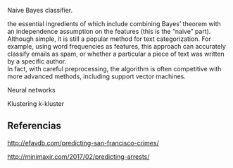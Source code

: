 

Naive Bayes classifier.

the essential ingredients of which include combining Bayes’ theorem with 
an independence assumption on the features (this is the “naive” part).  
Although simple, it is still a popular method for text categorization. 
For example, using word frequencies as features, this approach can accurately classify 
emails as spam, or whether a particular a piece of text was written by a specific author.  
In fact, with careful preprocessing, the algorithm is often competitive with more advanced methods, 
including support vector machines.

Neural networks


Klustering k-kluster



## Referencias

http://efavdb.com/predicting-san-francisco-crimes/

http://minimaxir.com/2017/02/predicting-arrests/
